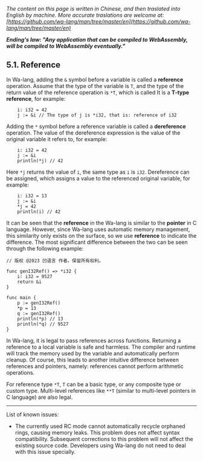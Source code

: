 *The content on this page is written in Chinese, and then traslated into English by machine. More accurate traslations are welcome at: [https://github.com/wa-lang/man/tree/master/en](https://github.com/wa-lang/man/tree/master/en)*

***Ending's law: "Any application that can be compiled to WebAssembly, will be compiled to WebAssembly eventually."***

## 5.1. Reference

In Wa-lang, adding the `&` symbol before a variable is called a **reference** operation. Assume that the type of the variable is `T`, and the type of the return value of the reference operation is `*T`, which is called It is a **T-type reference**, for example:

```wa
    i: i32 = 42
    j := &i // The type of j is *i32, that is: reference of i32
```

Adding the `*` symbol before a reference variable is called a **dereference** operation. The value of the dereference expression is the value of the original variable it refers to, for example:
```wa
    i: i32 = 42
    j := &i
    println(*j) // 42
```

Here `*j` returns the value of `i`, the same type as `i` is `i32`. Dereference can be assigned, which assigns a value to the referenced original variable, for example:
```wa
    i: i32 = 13
    j := &i
    *j = 42
    println(i) // 42
```

It can be seen that the **reference** in the Wa-lang is similar to the **pointer** in C language. However, since Wa-lang uses automatic memory management, this similarity only exists on the surface, so we use **reference** to indicate the difference. The most significant difference between the two can be seen through the following example:
```wa
// 版权 @2023 凹语言 作者。保留所有权利。

func genI32Ref() => *i32 {
    i: i32 = 9527
    return &i
}

func main {
    p := genI32Ref()
    *p = 13
    q := genI32Ref()
    println(*p) // 13
    println(*q) // 9527
}
```

In Wa-lang, it is legal to pass references across functions. Returning a reference to a local variable is safe and harmless. The compiler and runtime will track the memory used by the variable and automatically perform cleanup. Of course, this leads to another intuitive difference between references and pointers, namely: references cannot perform arithmetic operations.

For reference type `*T`, `T` can be a basic type, or any composite type or custom type. Multi-level references like `**T` (similar to multi-level pointers in C language) are also legal.

---

List of known issues:
- The currently used RC mode cannot automatically recycle orphaned rings, causing memory leaks. This problem does not affect syntax compatibility. Subsequent corrections to this problem will not affect the existing source code. Developers using Wa-lang do not need to deal with this issue specially.
